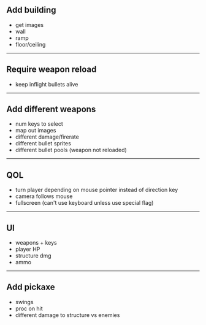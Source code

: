 ## Add building
- get images
- wall
- ramp
- floor/ceiling


---


## Require weapon reload
- keep inflight bullets alive


---


## Add different weapons
- num keys to select
- map out images
- different damage/firerate
- different bullet sprites
- different bullet pools (weapon not reloaded)


---


## QOL
- turn player depending on mouse pointer instead of direction key
- camera follows mouse
- fullscreen (can't use keyboard unless use special flag)


---


## UI
- weapons + keys
- player HP
- structure dmg
- ammo


---


## Add pickaxe
- swings
- proc on hit
- different damage to structure vs enemies
